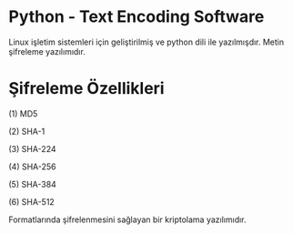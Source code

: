 # Python - Text Encoding Software

Linux işletim sistemleri için geliştirilmiş ve python dili ile yazılmışdır. Metin şifreleme yazılımıdır.

# Şifreleme Özellikleri

(1) MD5

(2) SHA-1

(3) SHA-224

(4) SHA-256

(5) SHA-384

(6) SHA-512

Formatlarında şifrelenmesini sağlayan bir kriptolama yazılımıdır.
